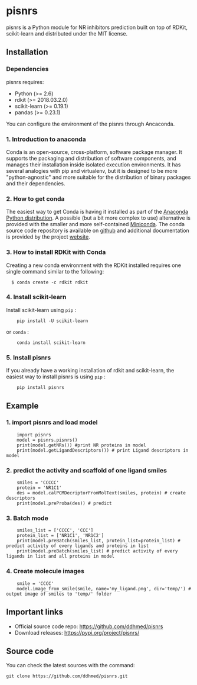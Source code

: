 # pisnrs

pisnrs is a Python module for NR inhibitors prediction built on top of
RDKit, scikit-learn and distributed under the MIT license.


## Installation

### Dependencies

pisnrs requires:

- Python (>= 2.6)
- rdkit (>= 2018.03.2.0)
- scikit-learn (>= 0.19.1)
- pandas (>= 0.23.1)

You can configure the environment of the pisnrs through Ancaconda.

### 1. Introduction to anaconda

Conda is an open-source, cross-platform, software package manager. It supports the packaging and distribution of software components, and manages their installation inside isolated execution environments. It has several analogies with pip and virtualenv, but it is designed to be more "python-agnostic" and more suitable for the distribution of binary packages and their dependencies.

### 2. How to get conda

The easiest way to get Conda is having it installed as part of the [Anaconda Python distribution](https://conda.io/docs/user-guide/install/index.html). A possible (but a bit more complex to use) alternative is provided with the smaller and more self-contained [Miniconda](https://conda.io/miniconda.html). The conda source code repository is available on [github](https://github.com/conda) and additional documentation is provided by the project [website](https://conda.io/docs/).

### 3. How to install RDKit with Conda

Creating a new conda environment with the RDKit installed requires one single command similar to the following:

~~~~~~~~~~~~~~~
  $ conda create -c rdkit rdkit
~~~~~~~~~~~~~~~

### 4. Install scikit-learn

Install scikit-learn using ``pip`` :

~~~~~~~~~~~~~~~
    pip install -U scikit-learn
~~~~~~~~~~~~~~~

or ``conda`` :

~~~~~~~~~~~~~~~
    conda install scikit-learn
~~~~~~~~~~~~~~~

### 5. Install pisnrs

If you already have a working installation of rdkit and scikit-learn, the easiest way to install pisnrs is using ``pip`` :

~~~~~~~~~~~~~~~
    pip install pisnrs
~~~~~~~~~~~~~~~

## Example

### 1. import pisnrs and load model

~~~~~~~~~~~~~~~
    import pisnrs
    model = pisnrs.pisnrs()
    print(model.getNRs()) #print NR proteins in model
    print(model.getLigandDescriptors()) # print Ligand descriptors in model
~~~~~~~~~~~~~~~

### 2. predict the activity and scaffold of one ligand smiles

~~~~~~~~~~~~~~~
    smiles = 'CCCCC'
    protein = 'NR1C1'
    des = model.calPCMDecriptorFromMolText(smiles, protein) # create descriptors
    print(model.preProba(des)) # predict
~~~~~~~~~~~~~~~

### 3. Batch mode

~~~~~~~~~~~~~~~
    smiles_list = ['CCCC', 'CCC']
    protein_list = ['NR1C1', 'NR1C2']
    print(model.preBatch(smiles_list, protein_list=protein_list) # predict activity of every ligands and proteins in list 
    print(model.preBatch(smiles_list) # predict activity of every ligands in list and all proteins in model
~~~~~~~~~~~~~~~

### 4. Create molecule images

~~~~~~~~~~~~~~~
    smile = 'CCCC'
    model.image_from_smile(smile, name='my_ligand.png', dir='temp/') # output image of smiles to 'temp/' folder
~~~~~~~~~~~~~~~


## Important links

- Official source code repo: https://github.com/ddhmed/pisnrs
- Download releases: https://pypi.org/project/pisnrs/

## Source code

You can check the latest sources with the command:

    git clone https://github.com/ddhmed/pisnrs.git
